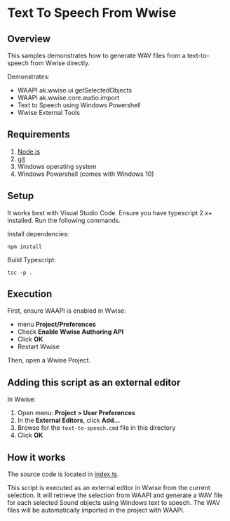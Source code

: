 # Text To Speech From Wwise
## Overview

This samples demonstrates how to generate WAV files from a text-to-speech from Wwise directly.

Demonstrates:
 - WAAPI ak.wwise.ui.getSelectedObjects
 - WAAPI ak.wwise.core.audio.import
 - Text to Speech using Windows Powershell 
 - Wwise External Tools

## Requirements

1. [Node.js](https://nodejs.org)
1. [git](https://git-scm.com/downloads)
1. Windows operating system 
1. Windows Powershell (comes with Windows 10)

## Setup

It works best with Visual Studio Code. Ensure you have typescript 2.x+ installed. Run the following commands.

Install dependencies:

    npm install

Build Typescript:

    tsc -p .

## Execution

First, ensure WAAPI is enabled in Wwise:
 - menu **Project/Preferences**
 - Check **Enable Wwise Authoring API**
 - Click **OK**
 - Restart Wwise

Then, open a Wwise Project.

## Adding this script as an external editor

In Wwise:
1. Open menu: **Project > User Preferences**
1. In the **External Editors**, click **Add...**
1. Browse for the `text-to-speech.cmd` file in this directory
1. Click **OK**

## How it works

The source code is located in [index.ts](index.ts). 

This script is executed as an external editor in Wwise from the current selection. It will retrieve the selection from WAAPI and generate a WAV file for each selected Sound objects using Windows text to speech. The WAV files will be automatically imported in the project with WAAPI.